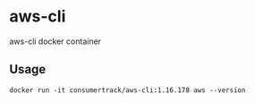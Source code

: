 # aws-cli
aws-cli docker container

## Usage

`docker run -it consumertrack/aws-cli:1.16.178 aws --version`
